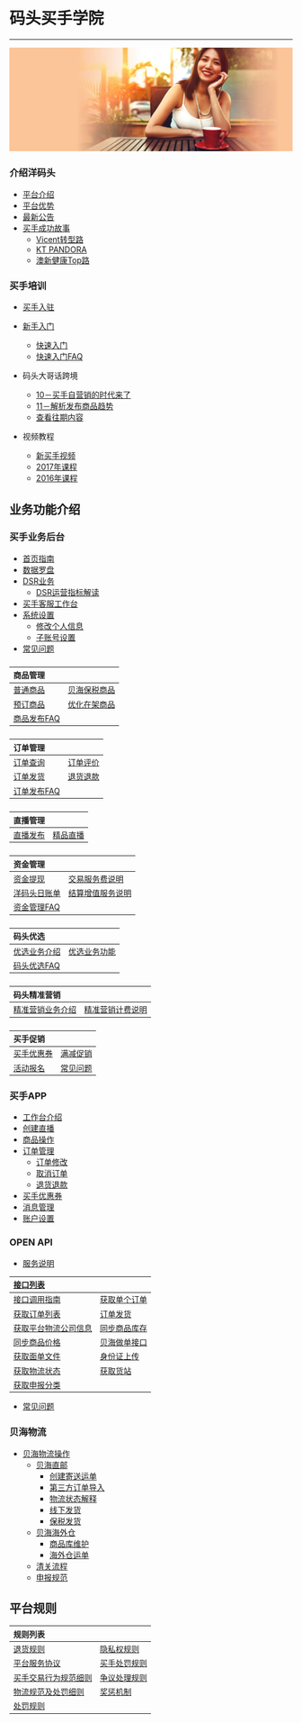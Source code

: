 # 码头买手学院

---
![](/assets/images/hub-banner.jpg)

### 介绍洋码头

* [平台介绍](README.md)
* [平台优势](ymtbenifits.md)
* [最新公告](ymtnews.md)
* [买手成功故事](recruitment/success-stories.md)
  * [Vicent转型路](recruitment/success-stories/seller-vincent.md)
  * [KT PANDORA](recruitment/success-stories/seller-kt.md)
  * [澳新健康Top路](recruitment/success-stories/seller-meredith.md)

### 买手培训

* [买手入驻](recruitment/apply-to-seller.md)
* [新手入门](recruitment/newsellercourse.md)
  * [快速入门](recruitment/newsellercourse/kuai-su-ru-men.md)
  * [快速入门FAQ](recruitment/newsellercourse/kuai-su-ru-men-faq.md)
  


* 码头大哥话跨境

  * [10－买手自营销的时代来了](recruitment/ymatoumeat/ymatoumeat10.md)
  * [11－解析发布商品趋势](recruitment/ymatoumeat/ymatoumeat11.md)
  * [查看往期内容](recruitment/ymatoumeat.md)

* 视频教程

  * [新买手视频](seller-training-course/new-seller-training-videos.md)
  * [2017年课程](seller-training-course/courselist-2017.md)
  * [2016年课程](seller-training-course/courselist-2016.md)

## 业务功能介绍

### 买手业务后台

* [首页指南](seller-platform/main-page.md)
* [数据罗盘](seller-platform/data-compass.md)
* [DSR业务](seller-platform/dsr.md)
  * [DSR运营指标解读](seller-platform/dsr-explaination.md)
* [买手客服工作台](seller-platform/user-settings/platform.md)
* [系统设置](seller-platform/user-settings.md)
  * [修改个人信息](seller-platform/user-settings/change-seller-info.md)
  * [子账号设置](seller-platform/user-settings/subset-count.md)
* [常见问题](seller-platform/system-function-faq.md)

### 

| 商品管理 |  |
| :--- | :--- |
| [普通商品](product-management/addproduct.md) | [贝海保税商品](product-management/publish-fbx-product.md) |
| [预订商品](product-management/pre-sale-product.md) | [优化在架商品](product-management/new-listing.md) |
| [商品发布FAQ](product-management/product-faqs.md) | |

### 

| 订单管理 |  |
| :--- | :--- |
| [订单查询](order-management/order-list.md) | [订单评价](order-management/orderrating.md) |
| [订单发货](order-management/ordershipment.md) | [退货退款](order-management/order-refund.md) |
| [订单发布FAQ](order-management/order-faqs.md) ||

### 

| 直播管理 |  |
| :--- | :--- |
|[直播发布](liveshow-management/addliveshow.md) |[精品直播](liveshow-management/fine-live-show.md) |

### 

| 资金管理 |  |
| :--- | :--- |
| [资金提现](fund-management/withdrawmoneymd.md) | [交易服务费说明](fund-management/transactionfee.md) |
|  [洋码头日账单](fund-management/sellerledger.md) | [结算增值服务说明](fund-management/value-add-services.md) |
| [资金管理FAQ](fund-management/fund-faq.md) ||

### 

| 码头优选|  |
| :--- | :--- |
| [优选业务介绍](pspseller/pspintro.md) | [优选业务功能](pspseller/preferred-intro.md) |
| [码头优选FAQ](pspseller/preferred-faq.md) ||

### 

| 码头精准营销 |  |
| :--- | :--- |
| [精准营销业务介绍](precision-marketing/precision-markting-intro.md) | [精准营销计费说明](precision-marketing/commission-setting.md) |

### 

| 买手促销 |  |
| :--- | :--- |
|[买手优惠券](seller-promotions/seller-coupons.md)| [满减促销](seller-promotions/promotion-2.md) |
|[活动报名](seller-promotions/campaign-apply.md) | [常见问题](seller-promotions/marketing-faq.md)|



### 买手APP

* [工作台介绍](sellerapp/dashboard.md)
* [创建直播](sellerapp/liveshow.md)
* [商品操作](sellerapp/editproduct.md)
* [订单管理](sellerapp/order-management.md)
  * [订单修改](order-management/order-modify.md)
  * [取消订单](order-management/cancel.md)
  * [退货退款](sellerapp/order-refund.md)
* [买手优惠券](sellerapp/add-coupon.md)
* [消息管理](sellerapp/messages.md)
* [账户设置](sellerapp/account-setting.md)

### OPEN API

* [服务说明](openapi/README.md)

| [接口列表](openapi/apilists.md) |  |
| :--- | :--- |
|[接口调用指南](openapi/how-to-call-api.md) | [获取单个订单](openapi/getorderdetail.md)|
| [获取订单列表](openapi/getorderlist.md) | [订单发货](openapi/sendlogistics.md) |
| [获取平台物流公司信息](openapi/getlogisticscompanies.md) | [同步商品库存](openapi/updateproductstock.md)|
| [同步商品价格](openapi/updateproductprice.md) | [贝海做单接口](openapi/xlobocreatelabels.md) |
| [获取面单文件](openapi/xlobogetlabelfile.md) | [身份证上传](openapi/xlobouploadid.md) |
| [获取物流状态](openapi/xlobogetlabelstatus.md) | [获取货站](openapi/xlobogetterminallist.md) |
| [获取申报分类](openapi/xlobogetcatelogue.md) ||

* [常见问题](openapi/faq.md)

### 贝海物流

* [贝海物流操作](logistics/xlobo-logistics.md)
  * [贝海直邮](logistics/xlobo-logistics/direct-logistic.md)
    * [创建寄送运单](logistics/xlobo-logistics/direct-logistic/create-shipment-bill.md)
    * [第三方订单导入](logistics/xlobo-logistics/direct-logistic/import-other-orders.md)
    * [物流状态解释](logistics/xlobo-logistics/direct-logistic/tracking-status.md)
    * [线下发货](logistics/xlobo-logistics/direct-logistic/send-orders.md)
    * [保税发货](logistics/xlobo-logistics/direct-logistic/bonded-orders.md)
  * [贝海海外仓](logistics/xlobo-logistics/oversee-warehouse.md)
    * [商品库维护](logistics/xlobo-logistics/oversee-warehouse/merchandise-library.md)
    * [海外仓运单](logistics/xlobo-logistics/oversee-warehouse/create-waybill.md)
  * [清关流程](logistics/xlobo-logistics/clearance-process.md)
  * [申报规范](logistics/xlobo-logistics/declare-rules.md)





## 平台规则

| 规则列表 |  |
| :--- | :--- |
| [退货规则](platform-rules/service-standards/return-policy.md) | [隐私权规则](platform-rules/service-standards/privacy-policy.md) |
| [平台服务协议](platform-rules/service-standards/service-rules.md) | [买手处罚规则](platform-rules/punishment.md) |
| [买手交易行为规范细则](platform-rules/trading-activies.md) |  [争议处理规则](platform-rules/agreement.md)|
| [物流规范及处罚细则](platform-rules/logistics-rules.md)| [奖惩机制](platform-rules/jiang-cheng-ji-zhi.md) |
| [处罚规则](platform-rules/jiang-cheng-ji-zhi/chu-fa-gui-ze.md) |  |





